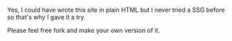 Yes, I could have wrote this site in plain HTML but I never tried a SSG before so that's why
I gave it a try.


Please feel free fork and make your own version of it.